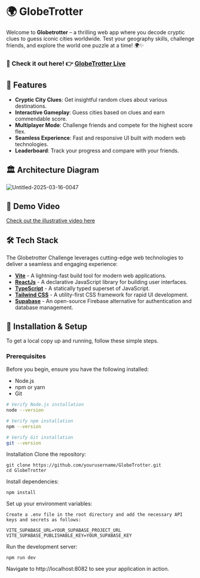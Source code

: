 # 🌍 GlobeTrotter
Welcome to **Globetrotter** – a thrilling web app where you decode cryptic clues to guess iconic cities worldwide. Test your geography skills, challenge friends, and explore the world one puzzle at a time! 🌍✨
### 🛒 Check it out here!   👉 [GlobeTrotter Live](https://globe-trotter-flax.vercel.app/)
## 🚀 Features
- **Cryptic City Clues**: Get insightful random clues about various destinations.
- **Interactive Gameplay**: Guess cities based on clues and earn commendable score.
- **Multiplayer Mode**: Challenge friends and compete for the highest score flex.
- **Seamless Experience**: Fast and responsive UI built with modern web technologies.
- **Leaderboard**: Track your progress and compare with your friends.
## 🏛️ Architecture Diagram

![Untitled-2025-03-16-0047](https://github.com/user-attachments/assets/1f3f34e5-854c-4b80-8abc-ce67604d8b5b)

## 🎥 Demo Video 
[Check out the illustrative video here ]()

## 🛠 Tech Stack
The Globetrotter Challenge leverages cutting-edge web technologies to deliver a seamless and engaging experience:
- **[Vite](https://vite.dev/)** - A lightning-fast build tool for modern web applications.
- **[ReactJs](https://react.dev/)** - A declarative JavaScript library for building user interfaces.
- **[TypeScript](https://www.typescriptlang.org/)** - A statically typed superset of JavaScript.
- **[Tailwind CSS](https://tailwindcss.com/)** - A utility-first CSS framework for rapid UI development.
- **[Supabase](https://supabase.com/)** - An open-source Firebase alternative for authentication and database management.
## 🚀 Installation & Setup
To get a local copy up and running, follow these simple steps.

### Prerequisites

Before you begin, ensure you have the following installed:
- Node.js
- npm or yarn
- Git

```bash
# Verify Node.js installation
node --version

# Verify npm installation
npm --version

# Verify Git installation
git --version
```

Installation
Clone the repository:
```
git clone https://github.com/yourusername/GlobeTrotter.git
cd GlobeTrotter
```
Install dependencies:
```
npm install
```

Set up your environment variables:
```
Create a .env file in the root directory and add the necessary API keys and secrets as follows:

VITE_SUPABASE_URL=YOUR_SUPABASE_PROJECT_URL
VITE_SUPABASE_PUBLISHABLE_KEY=YOUR_SUPABASE_KEY
```
Run the development server:
```
npm run dev
```
Navigate to http://localhost:8082 to see your application in action.

